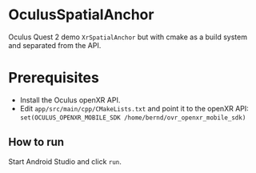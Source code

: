 # OculusSpatialAnchor

Oculus Quest 2 demo `XrSpatialAnchor` but with cmake
as a build system and separated from the API.

# Prerequisites

- Install the Oculus openXR API.
- Edit `app/src/main/cpp/CMakeLists.txt` and point it to the openXR API:
  `set(OCULUS_OPENXR_MOBILE_SDK /home/bernd/ovr_openxr_mobile_sdk)`

## How to run

Start Android Studio and click `run`.
